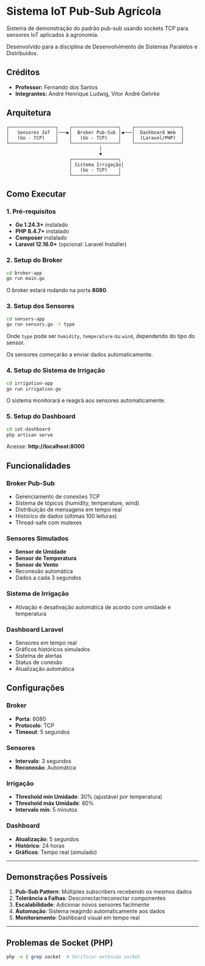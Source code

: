 # Sistema IoT Pub-Sub Agrícola

Sistema de demonstração do padrão pub-sub usando sockets TCP para sensores IoT aplicados à agronomia.

Desenvolvido para a disciplina de Desenvolvimento de Sistemas Paralelos e Distribuídos.

## Créditos

* **Professor:** Fernando dos Santos
* **Integrantes:** André Henrique Ludwig, Vitor André Gehrke

## Arquitetura

```
┌─────────────────┐    ┌─────────────────┐    ┌─────────────────┐
│   Sensores IoT  │───▶│  Broker Pub-Sub │◀───│  Dashboard Web  │
│   (Go - TCP)    │    │   (Go - TCP)    │    │  (Laravel/PHP)  │
└─────────────────┘    └─────────────────┘    └─────────────────┘
                                  │
                                  ▼
                       ┌─────────────────┐
                       │ Sistema Irrigação│
                       │   (Go - TCP)    │
                       └─────────────────┘
```

## Como Executar

### 1. Pré-requisitos
- **Go 1.24.3+** instalado
- **PHP 8.4.7+** instalado
- **Composer** instalado
- **Laravel 12.16.0+** (opcional: Laravel Installer)

### 2. Setup do Broker

```bash
cd broker-app
go run main.go
```

O broker estará rodando na porta **8080**.

### 3. Setup dos Sensores

```bash
cd sensors-app
go run sensors.go -t type
```

Onde `type` pode ser `humidity`, `temperature` ou `wind`, dependendo do tipo do sensor.

Os sensores começarão a enviar dados automaticamente.

### 4. Setup do Sistema de Irrigação

```bash
cd irrigation-app
go run irrigation.go
```

O sistema monitorará e reagirá aos sensores automaticamente.

### 5. Setup do Dashboard

```bash
cd iot-dashboard
php artisan serve
```

Acesse: **http://localhost:8000**

## Funcionalidades

### Broker Pub-Sub
- Gerenciamento de conexões TCP
- Sistema de tópicos (humidity, temperature, wind)
- Distribuição de mensagens em tempo real
- Histórico de dados (últimas 100 leituras)
- Thread-safe com mutexes

### Sensores Simulados
- **Sensor de Umidade**
- **Sensor de Temperatura**
- **Sensor de Vento**
- Reconexão automática
- Dados a cada 3 segundos

### Sistema de Irrigação
- Ativação e desativação automática de acordo com umidade e temperatura

### Dashboard Laravel
- Sensores em tempo real
- Gráficos históricos simulados
- Sistema de alertas
- Status de conexão
- Atualização automática

## Configurações

### Broker
- **Porta**: 8080
- **Protocolo**: TCP
- **Timeout**: 5 segundos

### Sensores
- **Intervalo**: 3 segundos
- **Reconexão**: Automática

### Irrigação
- **Threshold mín Umidade**: 30% (ajustável por temperatura)
- **Threshold máx Umidade**: 80%
- **Intervalo mín**: 5 minutos

### Dashboard
- **Atualização**: 5 segundos
- **Histórico**: 24 horas
- **Gráficos**: Tempo real (simulado)

---

## Demonstrações Possíveis

1. **Pub-Sub Pattern**: Múltiples subscribers recebendo os mesmos dados
2. **Tolerância a Falhas**: Desconectar/reconectar componentes
3. **Escalabilidade**: Adicionar novos sensores facilmente
4. **Automação**: Sistema reagindo automaticamente aos dados
5. **Monitoramento**: Dashboard visual em tempo real

---

## Problemas de Socket (PHP)
```bash
php -m | grep socket  # Verificar extensão socket
```